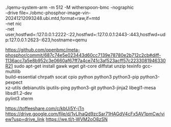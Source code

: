 ./qemu-system-arm -m 512 -M witherspoon-bmc -nographic \
    -drive file=./obmc-phosphor-image-vin-20241212093248.ubi.mtd,format=raw,if=mtd \
    -net nic \
    -net user,hostfwd=:127.0.0.1:2222-:22,hostfwd=:127.0.0.1:2443-:443,hostfwd=udp:127.0.0.1:2623-:623,hostname=qemu

https://github.com/openbmc/meta-phosphor/commit/687c74e5e023443d60cc7139e78780e2b712c2cb#diff-1136acc7a5e8b952c3e0660af67ff7a4ce741c3af523acff57c2233081946330R21
sudo apt-get install gawk wget git-core diffstat unzip texinfo gcc-multilib \
    build-essential chrpath socat cpio python python3 python3-pip python3-pexpect \
    xz-utils debianutils iputils-ping python3-git python3-jinja2 libegl1-mesa libsdl1.2-dev \
    pylint3 xterm

https://toffeeshare.com/c/kbUi5Y-jTn
https://drive.google.com/file/d/1vLlhaQd9zcSar71HAGdV4cFx5AV1pmCw/view?usp=drive_link
https://we.tl/t-WVM2oO8zSN
